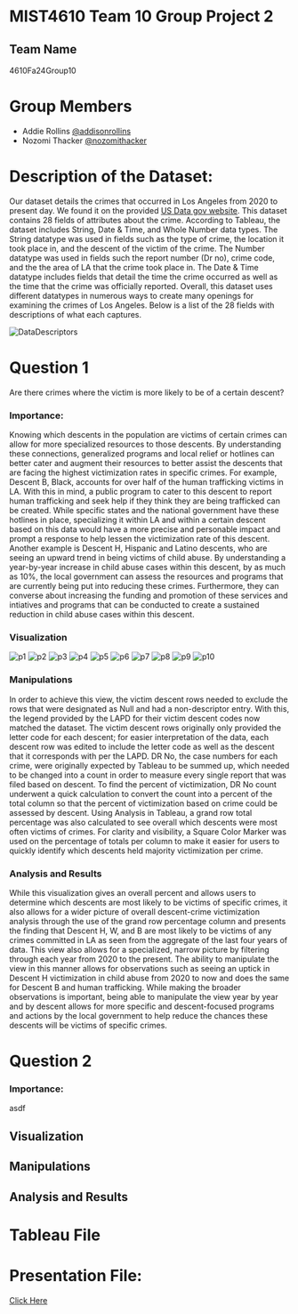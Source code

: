 # MIST4610 Team 10 Group Project 2
## Team Name
4610Fa24Group10

# Group Members
- Addie Rollins [@addisonrollins](https://github.com/arollins5/MIST-GroupProject2)
- Nozomi Thacker [@nozomithacker](https://github.com/n-thacker/MIST4610Group10Project2) 

# Description of the Dataset:
Our dataset details the crimes that occurred in Los Angeles from 2020 to present day. We found it on the provided [US Data gov website](https://catalog.data.gov/dataset/crime-data-from-2020-to-present). This dataset contains 28 fields of attributes about the crime. According to Tableau, the dataset includes String, Date & Time, and Whole Number data types. The String datatype was used in fields such as the type of crime, the location it took place in, and the descent of the victim of the crime. The Number datatype was used in fields such the report number (Dr no), crime code, and the the area of LA that the crime took place in. The Date & Time datatype includes fields that detail the time the crime occurred as well as the time that the crime was officially reported. Overall, this dataset uses different datatypes in numerous ways to create many openings for examining the crimes of Los Angeles. Below is a list of the 28 fields with descriptions of what each captures.  

![DataDescriptors](https://github.com/user-attachments/assets/cd67a002-4636-48cd-93b4-bebee7fd17e1)


# Question 1 
Are there crimes where the victim is more likely to be of a certain descent? 

### Importance:
Knowing which descents in the population are victims of certain crimes can allow for more specialized resources to those descents. By understanding these connections, generalized programs and local relief or hotlines can better cater and augment their resources to better assist the descents that are facing the highest victimization rates in specific crimes. For example, Descent B, Black, accounts for over half of the human trafficking victims in LA. With this in mind, a public program to cater to this descent to report human trafficking and seek help if they think they are being trafficked can be created. While specific states and the national government have these hotlines in place, specializing it within LA and within a certain descent based on this data would have a more precise and personable impact and prompt a response to help lessen the victimization rate of this descent. Another example is Descent H, Hispanic and Latino descents, who are seeing an upward trend in being victims of child abuse. By understanding a year-by-year increase in child abuse cases within this descent, by as much as 10%, the local government can assess the resources and programs that are currently being put into reducing these crimes. Furthermore, they can converse about increasing the funding and promotion of these services and intiatives and programs that can be conducted to create a sustained reduction in child abuse cases within this descent.  

### Visualization 
![p1](https://github.com/user-attachments/assets/06a1e813-ff30-47ea-b40c-b74db684adcb)
![p2](https://github.com/user-attachments/assets/47dcd4f0-8ffd-461e-8789-f88c16c12194)
![p3](https://github.com/user-attachments/assets/b22c101c-89fe-44c4-9366-8b7ed594e68e)
![p4](https://github.com/user-attachments/assets/494dc413-d816-46c6-ba12-a9e68a141e9b)
![p5](https://github.com/user-attachments/assets/fce73e56-27b4-4f23-9f20-bfd63819b5d2)
![p6](https://github.com/user-attachments/assets/259cce8b-8de7-4fa9-8ac8-59bacbc6192e)
![p7](https://github.com/user-attachments/assets/a0aa01ed-85d4-4908-94c2-801a09c48eb1)
![p8](https://github.com/user-attachments/assets/fccf1ffb-94ab-4068-894e-993dfede520b)
![p9](https://github.com/user-attachments/assets/dd0f4f65-5c66-44ac-b3b7-699cc8dbd0cf)
![p10](https://github.com/user-attachments/assets/6a3945a2-cd2c-4af0-ba74-8e3d77d1288d)

### Manipulations
In order to achieve this view, the victim descent rows needed to exclude the rows that were designated as Null and had a non-descriptor entry. With this, the legend provided by the LAPD for their victim descent codes now matched the dataset. The victim descent rows originally only provided the letter code for each descent; for easier interpretation of the data, each descent row was edited to include the letter code as well as the descent that it corresponds with per the LAPD. DR No, the case numbers for each crime, were originally expected by Tableau to be summed up, which needed to be changed into a count in order to measure every single report that was filed based on descent. To find the percent of victimization, DR No count underwent a quick calculation to convert the count into a percent of the total column so that the percent of victimization based on crime could be assessed by descent. Using Analysis in Tableau, a grand row total percentage was also calculated to see overall which descents were most often victims of crimes. For clarity and visibility, a Square Color Marker was used on the percentage of totals per column to make it easier for users to quickly identify which descents held majority victimization per crime. 

### Analysis and Results
While this visualization gives an overall percent and allows users to determine which descents are most likely to be victims of specific crimes, it also allows for a wider picture of overall descent-crime victimization analysis through the use of the grand row percentage column and presents the finding that Descent H, W, and B are most likely to be victims of any crimes committed in LA as seen from the aggregate of the last four years of data. This view also allows for a specialized, narrow picture by filtering through each year from 2020 to the present. The ability to manipulate the view in this manner allows for observations such as seeing an uptick in Descent H victimization in child abuse from 2020 to now and does the same for Descent B and human trafficking. While making the broader observations is important, being able to manipulate the view year by year and by descent allows for more specific and descent-focused programs and actions by the local government to help reduce the chances these descents will be victims of specific crimes. 

# Question 2 

### Importance: 

asdf

## Visualization
## Manipulations
## Analysis and Results

# Tableau File

# Presentation File:
[Click Here](https://docs.google.com/presentation/d/1mtWjV2PD5ErVfyruj9rhXnFr_Nm4JiCdXVZYa0byuDs/edit?usp=sharing)
